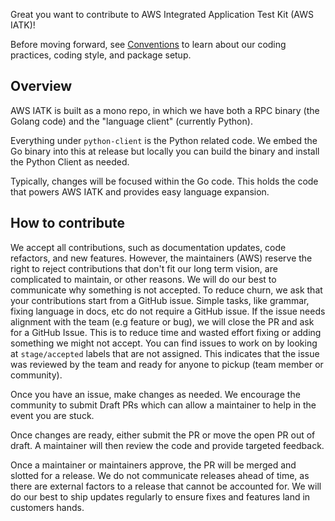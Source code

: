 Great you want to contribute to AWS Integrated Application Test Kit (AWS IATK)!

Before moving forward, see [Conventions](./conventions.md) to learn about our coding practices, coding style, and package setup.

## Overview

AWS IATK is built as a mono repo, in which we have both a RPC binary (the Golang code) and the "language client" (currently Python). 

Everything under `python-client` is the Python related code. We embed the Go binary into this at release but locally you can build the binary and install the Python Client as needed.

Typically, changes will be focused within the Go code. This holds the code that powers AWS IATK and provides easy language expansion.

## How to contribute

We accept all contributions, such as documentation updates, code refactors, and new features. However, the maintainers (AWS) reserve the right to reject contributions that don't fit our long term vision, are complicated to maintain, or other reasons. We will do our best to communicate why something is not accepted. To reduce churn, we ask that your contributions start from a GitHub issue. Simple tasks, like grammar, fixing language in docs, etc do not require a GitHub issue. If the issue needs alignment with the team (e.g feature or bug), we will close the PR and ask for a GitHub Issue. This is to reduce time and wasted effort fixing or adding something we might not accept. You can find issues to work on by looking at `stage/accepted` labels that are not assigned. This indicates that the issue was reviewed by the team and ready for anyone to pickup (team member or community).

Once you have an issue, make changes as needed. We encourage the community to submit Draft PRs which can allow a maintainer to help in the event you are stuck.

Once changes are ready, either submit the PR or move the open PR out of draft. A maintainer will then review the code and provide targeted feedback. 

Once a maintainer or maintainers approve, the PR will be merged and slotted for a release. We do not communicate releases ahead of time, as there are external factors to a release that cannot be accounted for. We will do our best to ship updates regularly to ensure fixes and features land in customers hands.

